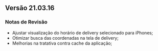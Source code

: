 ## Versão 21.03.16
### Notas de Revisão

- Ajustar visualização do horário de delivery selecionado para iPhones;
- Otimizar busca das coordenadas na tela de delivery;
- Melhorias na tratativa contra cache da aplicação;

